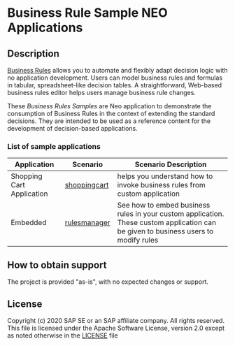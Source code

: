 
# Business Rule Sample NEO Applications
## Description
[Business Rules](https://cloudplatform.sap.com/capabilities/product-info.SAP-Cloud-Platform-Workflow.df696e5a-d973-4ecd-8d8d-532d60aa1921.html) allows you to automate and flexibly adapt decision logic with no application development. Users can model business rules and formulas in tabular, spreadsheet-like decision tables. A straightforward, Web-based business rules editor helps users manage business rule changes.

These *Business Rules Samples* are Neo application to demonstrate the consumption of Business Rules in the context of extending the standard decisions. They are intended to be used as a reference content for the development of decision-based applications.

### List of sample applications
|Application|Scenario|Scenario Description|
|---|---|---|
|Shopping Cart Application|[shoppingcart](https://github.com/SAP-samples/cloud-businessrules-samples/blob/master/apps/shoppingcart.zip)|helps you understand how to invoke business rules from custom application|
|Embedded|[rulesmanager](https://github.com/SAP-samples/cloud-businessrules-samples/blob/master/apps/rulesmanager.zip)|See how to embed business rules in your custom application. These custom application can be given to business users to modify rules|

## How to obtain support
The project is provided "as-is", with no expected changes or support.

## License
Copyright (c) 2020 SAP SE or an SAP affiliate company. All rights reserved. This file is licensed under the Apache Software License, version 2.0 except as noted otherwise in the [LICENSE](https://github.com/SAP-samples/fsm-extension-sample/blob/master/LICENSE) file

